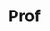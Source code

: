 ---
layout: person
given: Florian
family: Markowetz
department: Cancer Research UK Cambridge Institute
title: Prof
job_title: Professor of Computational Oncology
crsid: fm327
image: /assets/uploads/Markowetz_Florian.jpg
webpage: http://www.markowetzlab.org
biography: Florian Markowetz is Professor of Computational Oncology at the University
  of Cambridge and Senior Group Leader at the Cancer Research UK Cambridge Institute.
  He received a Royal Society Wolfson Research Merit Award and a CRUK Future Leader
  in Cancer Research prize. He holds degrees in Mathematics (Dipl. math.) and Philosophy
  (M.A.) from the University of Heidelberg and a Dr. rer. nat.  in Computational Biology
  from Free University Berlin, for which he was awarded an Otto-Hahn Medal by the
  Max Planck Society. He is a co-founder and director at Tailor Bio, a genomics start-up
  developing a pan-cancer precision medicine platform.
---
